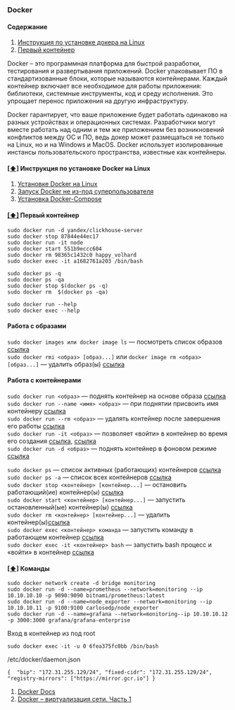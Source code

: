 ### Docker

#### <a name='toc'>Содержание</a>
1. [Инструкция по установке докера на Linux](#1)
2. [Первый контейнер](#2)

Docker – это программная платформа для быстрой разработки, тестирования и развертывания приложений. Docker упаковывает ПО в стандартизованные блоки, которые называются контейнерами. Каждый контейнер включает все необходимое для работы приложения: библиотеки, системные инструменты, код и среду исполнения. Это упрощает перенос приложения на другую инфраструктуру.

Docker гарантирует, что ваше приложение будет работать одинаково на разных устройствах и операционных системах. Разработчики могут вместе работать над одним и тем же приложением без возникновений конфликтов между ОС и ПО, ведь докер может размещаться не только на Linux, но и на Windows и MacOS. Docker использует изолированные инстансы пользовательского пространства, известные как контейнеры.

#### [[⬆]](#toc) <a name='1'>Инструкция по установке Docker на Linux</a>

1. [Установке Docker на Linux](https://docs.docker.com/engine/install/ubuntu/)
2. [Запуск Docker не из-под суперпользователя](https://docs.docker.com/engine/install/linux-postinstall/)
3. [Установка Docker-Compose](https://docs.docker.com/compose/install/standalone/)


#### [[⬆]](#toc) <a name='2'>Первый контейнер</a>
```
sudo docker run -d yandex/clickhouse-server
sudo docker stop 87844e44ec17
sudo docker run -it node
sudo docker start 551b9eccc604
sudo docker rm 98365c1432c0 happy_volhard
sudo docker exec -it a1682761a203 /bin/bash

sudo docker ps -q
sudo docker ps -qa
sudo docker stop $(docker ps -q)
sudo docker rm  $(docker ps -qa)

sudo docker run --help
sudo docker exec --help
```

#### Работа с образами

`sudo docker images или docker image ls` — посмотреть список образов [ссылка](https://docs.docker.com/reference/cli/docker/image/ls/)  
`sudo docker rmi <образ> [образ...]` или `docker image rm <образ> [образ...]` — удалить образ(ы) [ссылка](https://docs.docker.com/reference/cli/docker/image/rm/)  

#### Работа с контейнерами
`sudo docker run <образ>` — поднять контейнер на основе образа [ссылка](https://docs.docker.com/reference/cli/docker/container/run/)  
`sudo docker run --name <имя> <образ>` — при поднятии присвоить имя контейнеру [ссылка](https://docs.docker.com/engine/containers/run/#name---name)  
`sudo docker run --rm <образ>` — удалять контейнер после завершения его работы [ссылка](https://docs.docker.com/engine/containers/run/#clean-up---rm)  
`sudo docker run -it <образ>` — позволяет «войти» в контейнер во время его создания [ссылка](https://docs.docker.com/reference/cli/docker/container/run/#assign-name-and-allocate-pseudo-tty---name--it), [ссылка](https://docs.docker.com/engine/containers/run/#foreground)  
`sudo docker run -d <образ>` — поднять контейнер в фоновом режиме [ссылка](https://docs.docker.com/engine/containers/run/#detached--d)  

`sudo docker ps` — список активных (работающих) контейнеров [ссылка](https://docs.docker.com/reference/cli/docker/container/ls/)  
`sudo docker ps -a` — список всех контейнеров [ссылка](https://docs.docker.com/reference/cli/docker/container/ls/#show-both-running-and-stopped-containers)  
`sudo docker stop <контейнер> [контейнер...]` — остановить работающий(ие) контейнер(ы) [ссылка](https://docs.docker.com/reference/cli/docker/container/stop/)  
`sudo docker start <контейнер> [контейнер...]` — запустить остановленный(ые) контейнер(ы) [ссылка](https://docs.docker.com/reference/cli/docker/container/start/)  
`sudo docker rm <контейнер> [контейнер...]` — удалить контейнер(ы)[ссылка](https://docs.docker.com/reference/cli/docker/container/rm/)  
`sudo docker exec <контейнер> команда` — запустить команду в работающем контейнер [ссылка](https://docs.docker.com/reference/cli/docker/container/exec/)  
`sudo docker exec -it <контейнер> bash` — запустить bash процесс и «войти» в контейнер [ссылка](https://docs.docker.com/reference/cli/docker/container/exec/#run-docker-exec-on-a-running-container)  

#### [[⬆]](#toc) <a name='2'>Команды</a>

```
sudo docker network create -d bridge monitoring
sudo docker run -d --name=prometheus --network=monitoring --ip 10.10.10.10 -p 9090:9090 bitnami/prometheus:latest
sudo docker run -d --name=node_exporter --network=monitoring --ip 10.10.10.11 -p 9100:9100 carlosedp/node_exporter
sudo docker run -d --name=grafana --network=monitoring--ip 10.10.10.12 -p 3000:3000 grafana/grafana-enterprise
```
Вход в контейнер из под root
```
sudo docker exec -it -u 0 6fea375fc0bb /bin/bash
```


/etc/docker/daemon.json
```
{  "bip": "172.31.255.129/24", "fixed-cidr": "172.31.255.129/24", "registry-mirrors": ["https://mirror.gcr.io"] }
```

1. [Docker Docs](https://docs.docker.com/manuals/)
2. [Docker – виртуализация сети. Часть 1](https://cloud.k2.tech/blog/about-technologies/docker-virtualizatsiya-seti-part1/)

